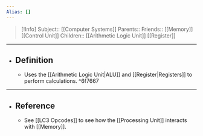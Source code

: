 ```yaml
---
Alias: []
---
```

> [!Info]
> Subject:: [[Computer Systems]]
> Parents:: 
> Friends:: [[Memory]] [[Control Unit]]
> Children:: [[Arithmetic Logic Unit]] [[Register]]
---
- ## Definition
	- Uses the [[Arithmetic Logic Unit|ALU]] and [[Register|Registers]] to perform calculations. ^6f7667
---
- ## Reference
	- See [[LC3 Opcodes]] to see how the [[Processing Unit]] interacts with [[Memory]].